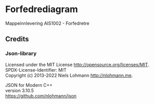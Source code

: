 # Forfedrediagram
Mappeinnlevering AIS1002 - Forfedretre


 
 

## Credits

### Json-library
Licensed under the MIT License <http://opensource.org/licenses/MIT>.\
SPDX-License-Identifier: MIT\
Copyright (c) 2013-2022 Niels Lohmann <http://nlohmann.me>. 

JSON for Modern C++\
version 3.10.5\
https://github.com/nlohmann/json
